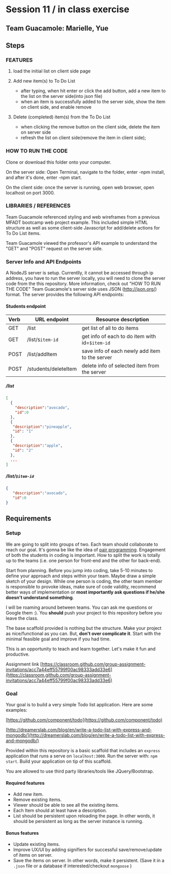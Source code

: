 # Session 11 / in class exercise

## Team Guacamole: Marielle, Yue
## Steps

### FEATURES

1) load the initial list on client side page

2) Add new item(s) to To Do List
   - after typing, when hit enter or click the add button, add a new item to the list on the server side(into json file)
   - when an item is successfully added to the server side, show the item on client side, and enable remove

3) Delete (completed) item(s) from the To Do List
   - when clicking the remove button on the client side, delete the item on server side
   - refresh the list on client side(remove the item in client side);


### HOW TO RUN THE CODE

Clone or download this folder onto your computer.

On the server side:
    Open Terminal, navigate to the folder, enter -npm install, and after it's done, enter -npm start.

On the client side:
    once the server is running, open web browser, open localhost on port 3000.


### LIBRARIES / REFERENCES

Team Guacamole referenced styling and web wireframes from a previous MFADT bootcamp web project example. This included simple HTML structure as well as some client-side Javascript for add/delete actions for To Do List items.

Team Guacamole viewed the professor's API example to understand the "GET" and "POST" request on the server side.


### Server Info and API Endpoints

A NodeJS server is setup. Currentlly, it cannot be accessed through ip address, you have to run the server locally, you will need to clone the server code from the this repository. More information, check out "HOW TO RUN THE CODE"
Team Guacamole's server side uses JSON (http://json.org/) format. The server provides the following API endpoints:

#### Students endpoint

| Verb | URL endpoint                | Resource description                     |
| :--- | --------------------------- | ---------------------------------------- |
| GET  | /list                   | get list of all to do items |
| GET  | /list/`$item-id`     | get info of each to do item with id=`$item-id`
| POST  | /list/addItem | save info of each newly add item to the server |
| POST  | /students/deleteItem | delete info of selected item from the server|

##### /list

```json
[
  {
    "description":"avocado",
    "id":0
  },
  {
   "description":"pineapple",
   "id": "1"
  },
  {
   "description":"apple",
   "id": "2"
  },
  ...
]
```
##### /list/`$item-id`

```json
{
   "description":"avocado",
   "id":0
}
```


## Requirements
### Setup

We are going to split into groups of two. Each team should collaborate to reach our goal. It's gonna be like the idea of [pair programming](https://en.wikipedia.org/wiki/Pair_programming). Engagement of both the students in coding is important. How to split the work is totally up to the teams (i.e. one person for front-end and the other for back-end).

Start from planning. Before you jump into coding, take 5-10 minutes to define your approach and steps within your team. Maybe draw a simple sketch of your design. While one person is coding, the other team member is responsible to provoke ideas, make sure of code validity, recommend better ways of implementation or **most importantly ask questions if he/she doesn't understand something**.

I will be roaming around between teams. You can ask me questions or Google them :). You **should** push your project to this repository before you leave the class.

The base scaffold provided is nothing but the structure. Make your project as nice/functional as you can. But, **don't over complicate it**. Start with the minimal feasible goal and improve if you had time.

This is an opportunity to teach and learn together. Let's make it fun and productive.

Assignment link [https://classroom.github.com/group-assignment-invitations/acc7a44eff55799f00ac98333add33e6](https://classroom.github.com/group-assignment-invitations/acc7a44eff55799f00ac98333add33e6)

### Goal

Your goal is to build a very simple Todo list application. Here are some examples:

[https://github.com/component/todo](https://github.com/component/todo)

[http://dreamerslab.com/blog/en/write-a-todo-list-with-express-and-mongodb/](http://dreamerslab.com/blog/en/write-a-todo-list-with-express-and-mongodb/)

Provided within this repository is a basic scaffold that includes an `express` application that runs a serve on `localhost:3000`. Run the server with: `npm start`. Build your application on tip of this scaffold.

You are allowed to use third party libraries/tools like JQuery/Bootstrap.

#### Required features

- Add new item.
- Remove existing items.
- Viewer should be able to see all the existing items.
- Each Item should at least have a description.
- List should be persistent upon reloading the page. In other words, it should be persistent as long as the server instance is running.

#### Bonus features

- Update existing items.
- Improve UX/UI by adding signifiers for successful save/remove/update of items on server.
- Save the items on server. In other words, make it persistent. (Save it in a `.json` file or a database if interested/checkout `mongoose` )




